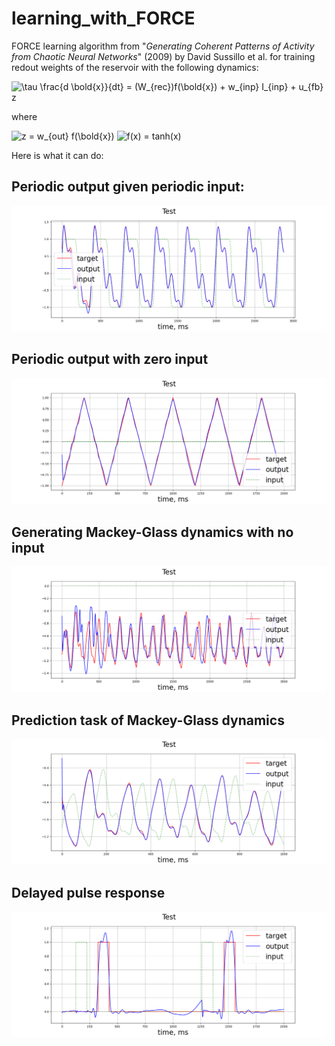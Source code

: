 # learning_with_FORCE
 FORCE learning algorithm from "*Generating Coherent Patterns of Activity from Chaotic Neural Networks*" (2009) by David Sussillo et al. 
 for training redout weights of the reservoir with the following dynamics:
 
<img src="https://latex.codecogs.com/svg.image?\tau&space;\frac{d&space;\bold{x}}{dt}&space;=&space;(W_{rec})f(\bold{x})&space;&plus;&space;w_{inp}&space;I_{inp}&space;&plus;&space;u_{fb}&space;z" title="\tau \frac{d \bold{x}}{dt} = (W_{rec})f(\bold{x}) + w_{inp} I_{inp} + u_{fb} z" />

where 

<img src="https://latex.codecogs.com/svg.image?z&space;=&space;w_{out}&space;f(\bold{x})" title="z = w_{out} f(\bold{x})" />

<img src="https://latex.codecogs.com/svg.image?f(x)&space;=&space;tanh(x)" title="f(x) = tanh(x)" />
 
 Here is what it can do:
 
 ## Periodic output given periodic input:
![periodic output given periodic input](https://github.com/ptolmachev/FORCE_learning/blob/main/imgs/sine_wave_testing.png)

## Periodic output with zero input
![periodic output with zero input](https://github.com/ptolmachev/FORCE_learning/blob/main/imgs/triangle_wave_testing.png)

## Generating Mackey-Glass dynamics with no input
![generating Mackey-Glass dynamics with no input](https://github.com/ptolmachev/FORCE_learning/blob/main/imgs/mackey_glass_testing.png)

## Prediction task of Mackey-Glass dynamics
![Prediction task of Mackey-Glass dynamics](https://github.com/ptolmachev/FORCE_learning/blob/main/imgs/shifted_mackey_glass_testing.png)

## Delayed pulse response 
![Delayed pulse response](https://github.com/ptolmachev/FORCE_learning/blob/main/imgs/delayed_pulse_testing.png)
